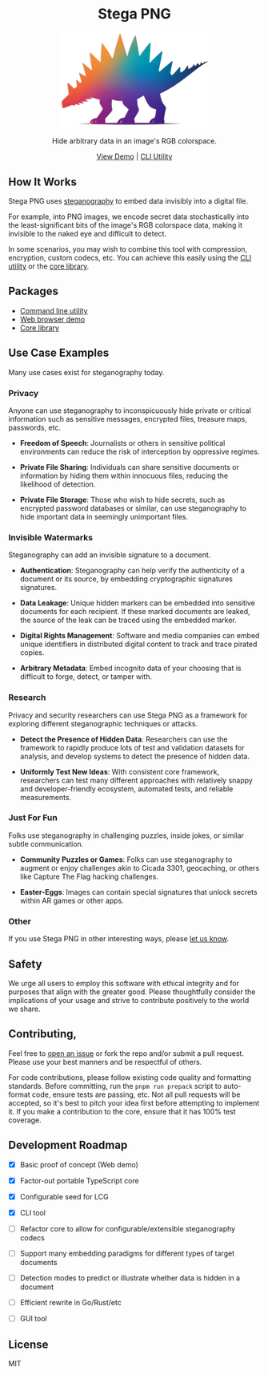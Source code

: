 <h1 align="center">Stega PNG</h1>

<p align="center">
  <a href="https://stegapng.netlify.app/">
    <img src="https://github.com/jchook/stega/blob/main/packages/web/public/stega-nobg.png?raw=true" width="300" />
  </a>
</p>

<p align="center">
  Hide arbitrary data in an image's RGB colorspace.
</p>

<p align="center">
  <a href="https://stegapng.netlify.app/">View Demo</a> |
  <a href="https://github.com/jchook/stega/blob/main/packages/cli/README.md">CLI Utility</a>
</p>


How It Works
------------

Stega PNG uses [steganography](https://en.wikipedia.org/wiki/Steganography) to embed data invisibly into a digital file.

For example, into PNG images, we encode secret data stochastically into the least-significant bits of the image's RGB colorspace data, making it invisible to the naked eye and difficult to detect.

In some scenarios, you may wish to combine this tool with compression,
encryption, custom codecs, etc. You can achieve this easily using the [CLI
utility](https://github.com/jchook/stega/blob/main/packages/cli/README.md) or
the [core
library](https://github.com/jchook/stega/blob/main/packages/core/README.md).


Packages
--------

- [Command line utility](https://github.com/jchook/stega/blob/main/packages/cli/README.md)
- [Web browser demo](https://github.com/jchook/stega/blob/main/packages/web/README.md)
- [Core library](https://github.com/jchook/stega/blob/main/packages/core/README.md)


Use Case Examples
-----------------

Many use cases exist for steganography today.


### Privacy

Anyone can use steganography to inconspicuously hide private or critical information such as sensitive messages, encrypted files, treasure maps, passwords, etc.

- **Freedom of Speech**: Journalists or others in sensitive political environments can reduce the risk of interception by oppressive regimes.

- **Private File Sharing**: Individuals can share sensitive documents or information by hiding them within innocuous files, reducing the likelihood of detection.

- **Private File Storage**: Those who wish to hide secrets, such as encrypted password databases or similar, can use steganography to hide important data in seemingly unimportant files.


### Invisible Watermarks

Steganography can add an invisible signature to a document.

- **Authentication**: Steganography can help verify the authenticity of a document or its source, by embedding cryptographic signatures signatures.

- **Data Leakage**: Unique hidden markers can be embedded into sensitive documents for each recipient. If these marked documents are leaked, the source of the leak can be traced using the embedded marker.

- **Digital Rights Management**: Software and media companies can embed unique identifiers in distributed digital content to track and trace pirated copies.

- **Arbitrary Metadata**: Embed incognito data of your choosing that is difficult to forge, detect, or tamper with.


### Research

Privacy and security researchers can use Stega PNG as a framework for exploring different steganographic techniques or attacks.

- **Detect the Presence of Hidden Data**: Researchers can use the framework to rapidly produce lots of test and validation datasets for analysis, and develop systems to detect the presence of hidden data.

- **Uniformly Test New Ideas**: With consistent core framework, researchers can test many different approaches with relatively snappy and developer-friendly ecosystem, automated tests, and reliable measurements.


### Just For Fun

Folks use steganography in challenging puzzles, inside jokes, or similar subtle communication.

- **Community Puzzles or Games**: Folks can use steganography to augment or enjoy challenges akin to Cicada 3301, geocaching, or others like Capture The Flag hacking challenges.

- **Easter-Eggs**: Images can contain special signatures that unlock secrets within AR games or other apps.


### Other

If you use Stega PNG in other interesting ways, please [let us know](https://github.com/jchook/stega/issues/new).


Safety
------

We urge all users to employ this software with ethical integrity and for purposes that align with the greater good. Please thoughtfully consider the implications of your usage and strive to contribute positively to the world we share.


Contributing,
------------

Feel free to [open an issue](https://github.com/jchook/stega/issues/new) or fork the repo and/or submit a pull request. Please use your best manners and be respectful of others.

For code contributions, please follow existing code quality and formatting standards. Before committing, run the `pnpm run prepack` script to auto-format code, ensure tests are passing, etc. Not all pull requests will be accepted, so it's best to pitch your idea first before attempting to implement it. If you make a contribution to the core, ensure that it has 100% test coverage.


Development Roadmap
-------------------

- [x] Basic proof of concept (Web demo)
- [x] Factor-out portable TypeScript core
- [x] Configurable seed for LCG
- [x] CLI tool
- [ ] Refactor core to allow for configurable/extensible steganography codecs
- [ ] Support many embedding paradigms for different types of target documents
- [ ] Detection modes to predict or illustrate whether data is hidden in a document
- [ ] Efficient rewrite in Go/Rust/etc
- [ ] GUI tool


License
-------

MIT
